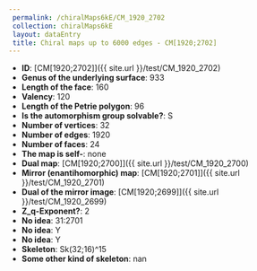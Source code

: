 ```yaml
--- 
 permalink: /chiralMaps6kE/CM_1920_2702 
 collection: chiralMaps6kE
 layout: dataEntry
 title: Chiral maps up to 6000 edges - CM[1920;2702]
---
```


- **ID**: [CM[1920;2702]]({{ site.url }}/test/CM_1920_2702)
- **Genus of the underlying surface**: 933
- **Length of the face**: 160
- **Valency**: 120
- **Length of the Petrie polygon**: 96
- **Is the automorphism group solvable?**: S
- **Number of vertices**: 32
- **Number of edges**: 1920
- **Number of faces**: 24
- **The map is self-**: none
- **Dual map**: [CM[1920;2700]]({{ site.url }}/test/CM_1920_2700)
- **Mirror (enantihomorphic) map**: [CM[1920;2701]]({{ site.url }}/test/CM_1920_2701)
- **Dual of the mirror image**: [CM[1920;2699]]({{ site.url }}/test/CM_1920_2699)
- **Z_q-Exponent?**: 2
- **No idea**:  31:2701
- **No idea**: Y
- **No idea**: Y
- **Skeleton**: Sk(32;16)^15
- **Some other kind of skeleton**: nan
